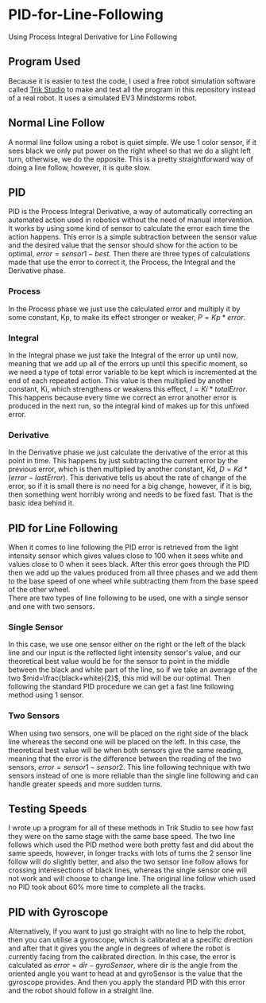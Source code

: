 # PID-for-Line-Following
Using Process Integral Derivative for Line Following

## Program Used
Because it is easier to test the code, I used a free robot simulation software called [Trik Studio](https://trikset.com/en/products/trik-studio) to make and test all the program in this repository instead of a real robot. It uses a simulated EV3 Mindstorms robot.

## Normal Line Follow
A normal line follow using a robot is quiet simple. We use 1 color sensor, if it sees black we only put power on the right wheel so that we do a slight left turn, otherwise, we do the opposite. This is a pretty straightforward way of doing a line follow, however, it is quite slow.

## PID
PID is the Process Integral Derivative, a way of automatically correcting an automated action used in robotics without the need of manual intervention. It works by using some kind of sensor to calculate the error each time the action happens. This error is a simple subtraction between the sensor value and the desired value that the sensor should show for the action to be optimal, $error=sensor1-best$. Then there are three types of calculations made that use the error to correct it, the Process, the Integral and the Derivative phase.

### Process
In the Process phase we just use the calculated error and multiply it by some constant, Kp, to make its effect stronger or weaker, $P=Kp*error$.

### Integral
In the Integral phase we just take the Integral of the error up until now, meaning that we add up all of the errors up until this specific moment, so we need a type of total error variable to be kept which is incremented at the end of each repeated action. This value is then multiplied by another constant, Ki, which strengthens or weakens this effect, $I=Ki*totalError$. This happens because every time we correct an error another error is produced in the next run, so the integral kind of makes up for this unfixed error.

### Derivative
In the Derivative phase we just calculate the derivative of the error at this point in time. This happens by just subtracting the current error by the previous error, which is then multiplied by another constant, Kd, $D=Kd*(error-lastError)$. This derivative tells us about the rate of change of the error, so if it is small there is no need for a big change, however, if it is big, then something went horribly wrong and needs to be fixed fast. That is the basic idea behind it.

## PID for Line Following
When it comes to line following the PID error is retrieved from the light intensity sensor which gives values close to 100 when it sees white and values close to 0 when it sees black. After this error goes through the PID then we add up the values produced from all three phases and we add them to the base speed of one wheel while subtracting them from the base speed of the other wheel.<br>
There are two types of line following to be used, one with a single sensor and one with two sensors.

### Single Sensor
In this case, we use one sensor either on the right or the left of the black line and our input is the reflected light intensity sensor's value, and our theoretical best value would be for the sensor to point in the middle between the black and white part of the line, so if we take an average of the two $mid=\frac{black+white}{2}$, this mid will be our optimal. Then following the standard PID procedure we can get a fast line following method using 1 sensor.

### Two Sensors
When using two sensors, one will be placed on the right side of the black line whereas the second one will be placed on the left. In this case, the theoretical best value will be when both sensors give the same reading, meaning that the error is the difference between the reading of the two sensors, $error=sensor1-sensor2$. This line following technique with two sensors instead of one is more reliable than the single line following and can handle greater speeds and more sudden turns.

## Testing Speeds
I wrote up a program for all of these methods in Trik Studio to see how fast they were on the same stage with the same base speed. The two line follows which used the PID method were both pretty fast and did about the same speeds, however, in longer tracks with lots of turns the 2 sensor line follow will do slightly better, and also the two sensor line follow allows for crossing interesections of black lines, whereas the single sensor one will not work and will choose to change line. The original line follow which used no PID took about 60% more time to complete all the tracks.

## PID with Gyroscope
Alternatively, if you want to just go straight with no line to help the robot, then you can utilise a gyroscope, which is calibrated at a specific direction and after that it gives you the angle in degrees of where the robot is currently facing from the calibrated direction. In this case, the error is calculated as $error=dir-gyroSensor$, where dir is the angle from the oriented angle you want to head at and gyroSensor is the value that the gyroscope provides. And then you apply the standard PID with this error and the robot should follow in a straight line.






